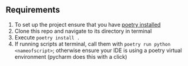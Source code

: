 ## Requirements
1. To set up the project ensure that you have [poetry installed](https://python-poetry.org/docs/)
1. Clone this repo and navigate to its directory in terminal
1. Execute `poetry install .`
1. If running scripts at terminal, call them with `poetry run python <nameofscript>`; otherwise ensure your IDE is using a poetry virtual environment (pycharm does this with a click)
